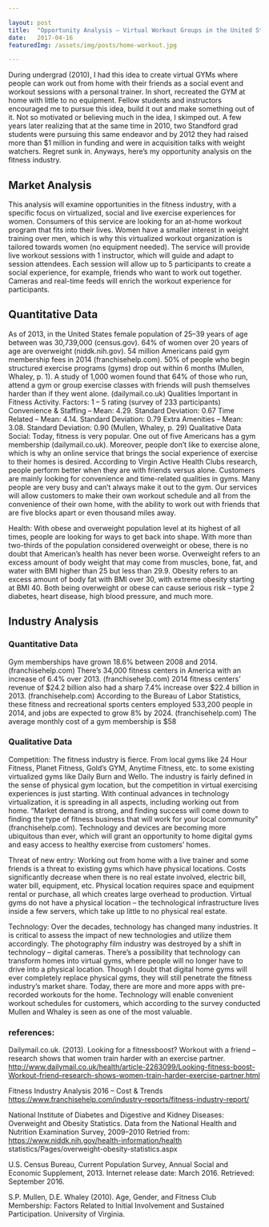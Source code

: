 ```yaml
---

layout: post
title:  "Opportunity Analysis – Virtual Workout Groups in the United States"
date:   2017-04-16
featuredImg: /assets/img/posts/home-workout.jpg

---
```


During undergrad (2010), I had this idea to create virtual GYMs where people can work out from home with their friends as a social event and workout sessions with a personal trainer. In short, recreated the GYM at home with little to no equipment. Fellow students and instructors encouraged me to pursue this idea, build it out and make something out of it. Not so motivated or believing much in the idea, I skimped out. A few years later realizing that at the same time in 2010, two Standford grad students were pursuing this same endeavor and by 2012 they had raised more than $1 million in funding and were in acquisition talks with weight watchers. Regret sunk in. Anyways, here’s my opportunity analysis on the fitness industry.

## Market Analysis

This analysis will examine opportunities in the fitness industry, with a specific focus on virtualized, social and live exercise experiences for women. Consumers of this service are looking for an at-home workout program that fits into their lives. Women have a smaller interest in weight training over men, which is why this virtualized workout organization is tailored towards women (no equipment needed). The service will provide live workout sessions with 1 instructor, which will guide and adapt to session attendees. Each session will allow up to 5 participants to create a social experience, for example, friends who want to work out together. Cameras and real-time feeds will enrich the workout experience for participants.

## Quantitative Data

As of 2013, in the United States female population of 25–39 years of age between was 30,739,000 (census.gov).
64% of women over 20 years of age are overweight (niddk.nih.gov).
54 million Americans paid gym membership fees in 2014 (franchisehelp.com).
50% of people who begin structured exercise programs (gyms) drop out within 6 months (Mullen, Whaley, p. 1).
A study of 1,000 women found that 64% of those who run, attend a gym or group exercise classes with friends will push themselves harder than if they went alone. (dailymail.co.uk)
Qualities Important in Fitness Activity. Factors: 1 – 5 rating (survey of 233 participants)
Convenience & Staffing – Mean: 4.29. Standard Deviation: 0.67
Time Related – Mean: 4.14. Standard Deviation: 0.79
Extra Amenities – Mean: 3.08. Standard Deviation: 0.90 (Mullen, Whaley, p. 29)
Qualitative Data
Social: Today, fitness is very popular. One out of five Americans has a gym membership (dailymail.co.uk). Moreover, people don’t like to exercise alone, which is why an online service that brings the social experience of exercise to their homes is desired. According to Virgin Active Health Clubs research, people perform better when they are with friends versus alone. Customers are mainly looking for convenience and time-related qualities in gyms. Many people are very busy and can’t always make it out to the gym. Our services will allow customers to make their own workout schedule and all from the convenience of their own home, with the ability to work out with friends that are five blocks apart or even thousand miles away.

Health: With obese and overweight population level at its highest of all times, people are looking for ways to get back into shape. With more than two-thirds of the population considered overweight or obese, there is no doubt that American’s health has never been worse. Overweight refers to an excess amount of body weight that may come from muscles, bone, fat, and water with BMI higher than 25 but less than 29.9. Obesity refers to an excess amount of body fat with BMI over 30, with extreme obesity starting at BMI 40. Both being overweight or obese can cause serious risk – type 2 diabetes, heart disease, high blood pressure, and much more.

## Industry Analysis

### Quantitative Data

Gym memberships have grown 18.6% between 2008 and 2014. (franchisehelp.com)
There’s 34,000 fitness centers in America with an increase of 6.4% over 2013. (franchisehelp.com)
2014 fitness centers’ revenue of $24.2 billion also had a sharp 7.4% increase over $22.4 billion in 2013. (franchisehelp.com)
According to the Bureau of Labor Statistics, these fitness and recreational sports centers employed 533,200 people in 2014, and jobs are expected to grow 8% by 2024. (franchisehelp.com)
The average monthly cost of a gym membership is $58

### Qualitative Data

Competition: The fitness industry is fierce. From local gyms like 24 Hour Fitness, Planet Fitness, Gold’s GYM, Anytime Fitness, etc. to some existing virtualized gyms like Daily Burn and Wello. The industry is fairly defined in the sense of physical gym location, but the competition in virtual exercising experiences is just starting. With continual advances in technology virtualization, it is spreading in all aspects, including working out from home. “Market demand is strong, and finding success will come down to finding the type of fitness business that will work for your local community” (franchisehelp.com). Technology and devices are becoming more ubiquitous than ever, which will grant an opportunity to home digital gyms and easy access to healthy exercise from customers’ homes.

Threat of new entry: Working out from home with a live trainer and some friends is a threat to existing gyms which have physical locations. Costs significantly decrease when there is no real estate involved, electric bill, water bill, equipment, etc. Physical location requires space and equipment rental or purchase, all which creates large overhead to production. Virtual gyms do not have a physical location – the technological infrastructure lives inside a few servers, which take up little to no physical real estate.

Technology: Over the decades, technology has changed many industries. It is critical to assess the impact of new technologies and utilize them accordingly. The photography film industry was destroyed by a shift in technology – digital cameras. There’s a possibility that technology can transform homes into virtual gyms, where people will no longer have to drive into a physical location. Though I doubt that digital home gyms will ever completely replace physical gyms, they will still penetrate the fitness industry’s market share. Today, there are more and more apps with pre-recorded workouts for the home. Technology will enable convenient workout schedules for customers, which according to the survey conducted Mullen and Whaley is seen as one of the most valuable.

### references:

Dailymail.co.uk. (2013). Looking for a fitnessboost? Workout with a friend – research shows that women train harder with an exercise partner. <a target="_blank" rel="noopener noreferrer" href="http://www.dailymail.co.uk/health/article-2263099/Looking-fitness-boost-Workout-friend–research-shows-women-train-harder-exercise-partner.html">http://www.dailymail.co.uk/health/article-2263099/Looking-fitness-boost-Workout-friend–research-shows-women-train-harder-exercise-partner.html</a>

Fitness Industry Analysis 2016 – Cost & Trends <a target="_blank" rel="noopener noreferrer" href="https://www.franchisehelp.com/industry-reports/fitness-industry-report/">https://www.franchisehelp.com/industry-reports/fitness-industry-report/</a>

National Institute of Diabetes and Digestive and Kidney Diseases: Overweight and Obesity Statistics. Data from the National Health and Nutrition Examination Survey, 2009–2010 Retried from: <a target="_blank" rel="noopener noreferrer" href="https://www.niddk.nih.gov/health-information/health statistics/Pages/overweight-obesity-statistics.aspx
">https://www.niddk.nih.gov/health-information/health statistics/Pages/overweight-obesity-statistics.aspx</a>

U.S. Census Bureau, Current Population Survey, Annual Social and Economic Supplement, 2013. Internet release date: March 2016. Retrieved: September 2016.

S.P. Mullen, D.E. Whaley (2010). Age, Gender, and Fitness Club Membership: Factors Related to Initial Involvement and Sustained Participation. University of Virginia.
